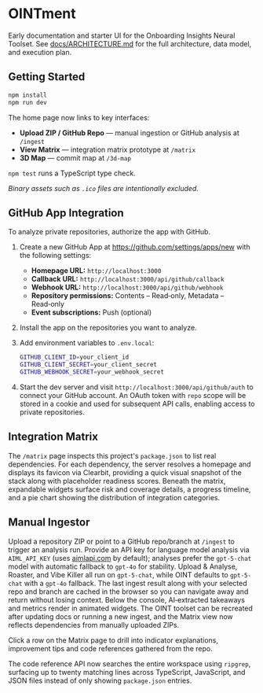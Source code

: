 # OINTment

Early documentation and starter UI for the Onboarding Insights Neural Toolset. See [docs/ARCHITECTURE.md](docs/ARCHITECTURE.md) for the full architecture, data model, and execution plan.

## Getting Started

```bash
npm install
npm run dev
```

The home page now links to key interfaces:

- **Upload ZIP / GitHub Repo** &mdash; manual ingestion or GitHub analysis at `/ingest`
- **View Matrix** &mdash; integration matrix prototype at `/matrix`
- **3D Map** &mdash; commit map at `/3d-map`

`npm test` runs a TypeScript type check.

*Binary assets such as `.ico` files are intentionally excluded.*

## GitHub App Integration

To analyze private repositories, authorize the app with GitHub.

1. Create a new GitHub App at <https://github.com/settings/apps/new> with the following settings:
   - **Homepage URL:** `http://localhost:3000`
   - **Callback URL:** `http://localhost:3000/api/github/callback`
   - **Webhook URL:** `http://localhost:3000/api/github/webhook`
   - **Repository permissions:** Contents – Read‑only, Metadata – Read‑only
   - **Event subscriptions:** Push (optional)
2. Install the app on the repositories you want to analyze.
3. Add environment variables to `.env.local`:

   ```bash
   GITHUB_CLIENT_ID=your_client_id
   GITHUB_CLIENT_SECRET=your_client_secret
   GITHUB_WEBHOOK_SECRET=your_webhook_secret
   ```

4. Start the dev server and visit `http://localhost:3000/api/github/auth` to connect your GitHub account. An OAuth token with `repo` scope will be stored in a cookie and used for subsequent API calls, enabling access to private repositories.

## Integration Matrix

The `/matrix` page inspects this project's `package.json` to list real dependencies.
For each dependency, the server resolves a homepage and displays its favicon via
Clearbit, providing a quick visual snapshot of the stack along with placeholder
readiness scores. Beneath the matrix, expandable widgets surface risk and
coverage details, a progress timeline, and a pie chart showing the distribution
of integration categories.

## Manual Ingestor

Upload a repository ZIP or point to a GitHub repo/branch at `/ingest` to trigger
an analysis run. Provide an API key for language model analysis via
`AIML_API_KEY` (uses [aimlapi.com](https://aimlapi.com) by default); analyses
prefer the `gpt-5-chat` model with automatic fallback to `gpt-4o` for
stability. Upload & Analyse, Roaster, and Vibe Killer all run on `gpt-5-chat`,
while OINT defaults to `gpt-5-chat` with a `gpt-4o` fallback. The last
ingest result along with your selected repo and branch are cached in the browser
so you can navigate away and return without losing context. Below the console,
AI‑extracted takeaways and metrics render in animated widgets. The OINT toolset
can be recreated after updating docs or running a new ingest, and the Matrix
view now reflects dependencies from manually uploaded ZIPs.

Click a row on the Matrix page to drill into indicator explanations, improvement
tips and code references gathered from the repo.

The code reference API now searches the entire workspace using `ripgrep`,
surfacing up to twenty matching lines across TypeScript, JavaScript, and JSON
files instead of only showing `package.json` entries.
